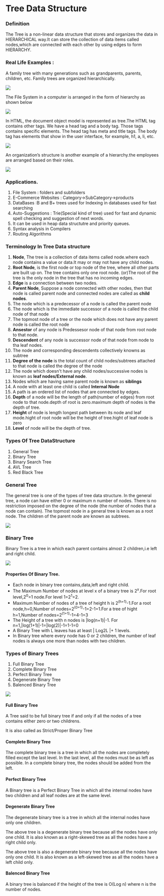 <h1>Tree Data Structure</h1>
<h3>Definition</h3>
<p>The Tree is a non-linear data structure that stores and organizes the data in HIERARCHICAL way.It can store the collection of data items called nodes,which are connected with each other by using edges to form HIERARCHY.</p>
<h3>Real Life Examples :</h3>
<p>A family tree with many generations such as grandparents, parents, children, etc. Family trees are organized hierarchically.</p>
<img src="https://miro.medium.com/max/1400/1*9xW9uddLqt7gujPYBpRp8g.png">
<p>The File System in a computer is arranged in the form of hierarchy as shown below</p>
<img src="https://andysbrainbook.readthedocs.io/en/stable/_images/UnixTree.png">
<p>In HTML, the document object model is represented as tree.The HTML tag contains other tags. We have a head tag and a body tag. Those tags contains specific elements. The head tag has meta and title tags. The body tag has elements that show in the user interface, for example, h1, a, li, etc.</p>
<img src="https://miro.medium.com/max/1118/1*P7lguZAgq5blMOqJyPHopQ.png">
<p>An organization’s structure is another example of a hierarchy.the employees are arranged based on their roles.</p>
<img src="https://cdn-media-1.freecodecamp.org/images/1*GsBCmW5E1GuJ3MpH3Zz0Ew.jpeg">
<h3>Applications.</h3>
<ol>
	<li>File System : folders and subfolders</li>
	<li>E-Commerce Websites : Category->SubCategory->products</li>
	<li>DataBases :B and B+ trees used for Indexing in databases used for fast searching</li>
	<li>Auto-Suggestions : Trie(Special kind of tree) used for fast and dynamic spell checking and suggestion of next words.</li>
	<li>It can be used in heap data structutre and priority queues.</li>
	<li>Syntax analysis in Compilers</li>
	<li>Routing Algorithms</li>
</ol>
<h3>Terminology In Tree Data structure</h3>
<ol>
	<li><b>Node</b>, The tree is a collection of data items called node.where each node contains a value or data.It may or may not have any child nodes.</li>
	<li><b>Root Node</b>, is the first node or top node of the tree, where all other parts are built up on. The tree contains only one root node. (or)The root of the tree is the only node in the tree that has no incoming edges.</li>
	<li><b>Edge</b> is a connection between two nodes.</li>
	<li><b>Parent Node</b>, Suppose a node connected with other nodes, then that node is called parent node and connected nodes are called as <b>child nodes</b>.</li>
	<li>The node which is a predecessor of a node is called the parent node</li>
	<li>The node which is the immediate successor of a node is called the child node of that node</li>
	<li>The topmost node of a tree or the node which does not have any parent node is called the root node</li>
	<li><b>Ansestor</b> of any node is Predessesor node of that node from root node to that node.</li>
	<li><b>Descendent</b> of any node is successor node of that node from node to tha leaf nodes.</li>
	<li>The node and corresponding descendents collectively knowns as subtree</li>
	<li><b>Degree of the node</b> is the total count of child nodes/subtrees attached to that node is called the degree of the node</li>
	<li>The node which doesn't have any child nodes/successive nodes is known as <b>leaf nodes/External node</b>.</li>
	<li>Nodes which are having same parent node is known as <b>siblings</b></li>
	<li>A node with at least one child is called <b>Internal Node</b></li>
	<li>A path is an ordered list of nodes that are connected by edges.</li>
	<li><b>Depth</b> of a node will be the length of path(number of edges) from root node to that node.depth of root is zero.maximum depth of nodes is the depth of tree.</li>
	<li><b>Height</b> of node is length longest path between its node and leaf mode.hight of root node will be the height of tree.hight of leaf node is zero</li>
	<li><b>Level</b> of node will be the depth of tree.</li>
</ol>
<h3>Types Of Tree DataStructure</h3>
<ol>
	<li>General Tree</li>
	<li>Binary Tree</li>
	<li>Binary Search Tree</li>
	<li>AVL Tree</li>
	<li>Red Black Tree</li>
</ol>
<h3>General Tree</h3>
<p>The general tree is one of the types of tree data structure. In the general tree, a node can have either 0 or maximum n number of nodes. There is no restriction imposed on the degree of the node (the number of nodes that a node can contain). The topmost node in a general tree is known as a root node. The children of the parent node are known as subtrees.</p>
<img src="https://encrypted-tbn0.gstatic.com/images?q=tbn:ANd9GcTsmGJw2gxctsfkR5Djfa3iwwaFu0aQ-u9UVA&s">
<h3>Binary Tree</h3>
<p>Binary Tree is a tree in which each parent contains almost 2 children,i.e left and right child.</p>
<img src="https://cdn-media-1.freecodecamp.org/images/1*ofbwuz4inpf2OlB-l9gtHw.jpeg">
<h4>Properties Of Binary Tree.</h4>
<ul>
	<li>Each node in binary tree contains,data,left and right child.</li>
	<li>The Maximum Number of nodes at level x of a binary tree is 2<sup>x</sup>.For root level,2<sup>0</sup>=1 node.For level 1=2<sup>1</sup>=2.</li>
	<li>Maximum Number of nodes of a tree of height h is 2<sup>(h+1)</sup>-1.For a root node,h=0,Number of nodes=2<sup>(0+1)</sup>-1=2-1=1.For a tree of hight h=1,Number of nodes=2<sup>(1+1)</sup>-1=4-1=3</li>
	<li>The Height of a tree with n nodes is |log(n+1)|-1. For n=1,|log(1+1)|-1=|log(2)|-1=1-1=0</li>
	<li>A Binary Tree with L leaves has at least | Log2L |+ 1   levels. </li>
	<li>In Binary tree where every node has 0 or 2 children, the number of leaf nodes is always one more than nodes with two children.</li>
</ul>
<h3>Types of Binary Trees</h3>
<ol>
	<li>Full Binary Tree</li>
	<li>Complete Binary Tree</li>
	<li>Perfect Binary Tree</li>
	<li>Degenerate Binary Tree</li>
	<li>Balenced Binary Tree</li>
</ol>
<img src="https://www.theknowledgeacademy.com/_files/images/Types_of_Binary_Trees.png">
<h4>Full Binary Tree</h4>
<p>A Tree said to be full binary tree if and only if all the nodes of a tree contains either zero or two childrens.</p>
<p>It is also called as Strict/Proper Binary Tree</p>
<h4>Complete Binary Tree</h4>
<p>The complete binary tree is a tree in which all the nodes are completely filled except the last level. In the last level, all the nodes must be as left as possible. In a complete binary tree, the nodes should be added from the left.</p>
<h4>Perfect Binary Tree</h4>
<p>A Binary tree is a Perfect Binary Tree in which all the internal nodes have two children and all leaf nodes are at the same level.</p>
<h4>Degenerate Binary Tree</h4>
<p>The degenerate binary tree is a tree in which all the internal nodes have only one children.</p>
<p>The above tree is a degenerate binary tree because all the nodes have only one child. It is also known as a right-skewed tree as all the nodes have a right child only.</p>
<p>The above tree is also a degenerate binary tree because all the nodes have only one child. It is also known as a left-skewed tree as all the nodes have a left child only.</p>
<h4>Balenced Binary Tree</h4>
<p>A binary tree is balanced if the height of the tree is O(Log n) where n is the number of nodes.</p>


